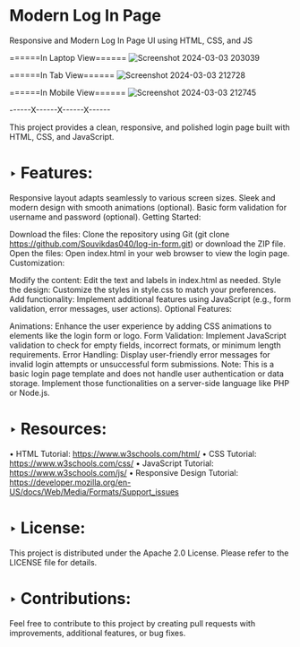 # Modern Log In Page
Responsive and Modern Log In Page UI using HTML, CSS, and JS

======In Laptop View======
![Screenshot 2024-03-03 203039](https://github.com/Souvikdas040/log-in-form/assets/106548388/fd0f4abc-38d3-4900-a86e-52543887e937)

======In Tab View======
![Screenshot 2024-03-03 212728](https://github.com/Souvikdas040/log-in-form/assets/106548388/99ba38b1-6c9c-48e0-ba20-aadd41ff26e3)

======In Mobile View======
![Screenshot 2024-03-03 212745](https://github.com/Souvikdas040/log-in-form/assets/106548388/2b28e159-1aa0-4e17-85f8-fd1a433457c8)

------X------X------X------

This project provides a clean, responsive, and polished login page built with HTML, CSS, and JavaScript.

‣ Features:
  ========
  Responsive layout adapts seamlessly to various screen sizes.
  Sleek and modern design with smooth animations (optional).
  Basic form validation for username and password (optional).
  Getting Started:

  Download the files:
  Clone the repository using Git (git clone https://github.com/Souvikdas040/log-in-form.git) or download the ZIP file.
  Open the files:
  Open index.html in your web browser to view the login page.
  Customization:

  Modify the content: Edit the text and labels in index.html as needed.
  Style the design: Customize the styles in style.css to match your preferences.
  Add functionality: Implement additional features using JavaScript (e.g., form validation, error messages, user actions).
  Optional Features:

  Animations: Enhance the user experience by adding CSS animations to elements like the login form or logo.
  Form Validation: Implement JavaScript validation to check for empty fields, incorrect formats, or minimum length requirements.
  Error Handling: Display user-friendly error messages for invalid login attempts or unsuccessful form submissions.
  Note: This is a basic login page template and does not handle user authentication or data storage. Implement those functionalities on a server-side language like PHP or Node.js.

‣ Resources:
  =========
  • HTML Tutorial: https://www.w3schools.com/html/
  • CSS Tutorial: https://www.w3schools.com/css/
  • JavaScript Tutorial: https://www.w3schools.com/js/
  • Responsive Design Tutorial: https://developer.mozilla.org/en-US/docs/Web/Media/Formats/Support_issues

‣ License:
  =======
  This project is distributed under the Apache 2.0 License. Please refer to the LICENSE file for details.

‣ Contributions:
  =============
  Feel free to contribute to this project by creating pull requests with improvements, additional features, or bug fixes.
